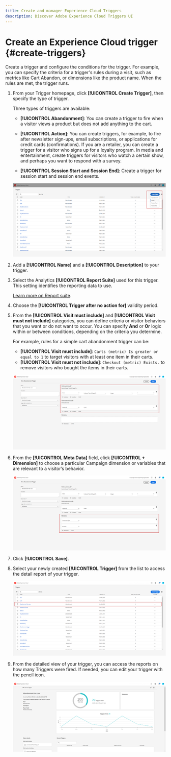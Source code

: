 ```yaml
---
title: Create and manager Experience Cloud Triggers
description: Discover Adobe Experience Cloud Triggers UI
---
```

# Create an Experience Cloud trigger {#create-triggers}

Create a trigger and configure the conditions for the trigger. For example, you can specify the criteria for a trigger's rules during a visit, such as metrics like Cart Abandon, or dimensions like the product name. When the rules are met, the trigger runs.

1. From your Trigger homepage, click **[!UICONTROL Create Trigger]**, then specify the type of trigger.

    Three types of triggers are available:

    * **[!UICONTROL Abandonment]**: You can create a trigger to fire when a visitor views a product but does not add anything to the cart.

    *  **[!UICONTROL Action]**: You can create triggers, for example, to fire after newsletter sign-ups, email subscriptions, or applications for credit cards (confirmations). If you are a retailer, you can create a trigger for a visitor who signs up for a loyalty program. In media and entertainment, create triggers for visitors who watch a certain show, and perhaps you want to respond with a survey.

    *  **[!UICONTROL Session Start and Session End]**: Create a trigger for session start and session end events.

    ![](assets/triggers_1.png)

1. Add a **[!UICONTROL Name]** and a **[!UICONTROL Description]** to your trigger.

1. Select the Analytics **[!UICONTROL Report Suite]** used for this trigger. This setting identifies the reporting data to use. 
    
    [Learn more on Report suite](https://experienceleague.adobe.com/docs/analytics/admin/admin-tools/manage-report-suites/c-new-report-suite/t-create-a-report-suite.html).

1. Choose the **[!UICONTROL Trigger after no action for]** validity period.

1. From the **[!UICONTROL Visit must include]** and **[!UICONTROL Visit must not include]** categories, you can define criteria or visitor behaviors that you want or do not want to occur. You can specify **And** or **Or** logic within or between conditions, depending on the criteria you determine.

    For example, rules for a simple cart abandonment trigger can be:

    * **[!UICONTROL Visit must include]**: `Carts (metric) Is greater or equal to 1` to target visitors with at least one item in their carts.
    * **[!UICONTROL Visit must not include]**: `Checkout (metric) Exists.` to remove visitors who bought the items in their carts.

    ![](assets/triggers_2.png)

1. From the **[!UICONTROL Meta Data]** field, click **[!UICONTROL + Dimension]** to choose a particular Campaign dimension or variables that are relevant to a visitor’s behavior.

    ![](assets/triggers_3.png)

1. Click **[!UICONTROL Save]**.

1. Select your newly created **[!UICONTROL Trigger]** from the list to access the detail report of your trigger.

    ![](assets/triggers_4.png)

1. From the detailed view of your trigger, you can access the reports on how many Triggers were fired. If needed, you can edit your trigger with the pencil icon.

    ![](assets/triggers_5.png)
